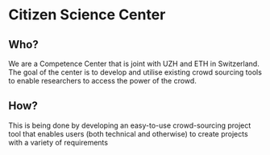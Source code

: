 # Citizen Science Center

## Who?

We are a Competence Center that is joint with UZH and ETH in Switzerland. The goal of the center is to develop and utilise existing crowd sourcing tools to enable researchers to access the power of the crowd. 

## How?

This is being done by developing an easy-to-use crowd-sourcing project tool that enables users \(both technical and otherwise\) to create projects with a variety of requirements



